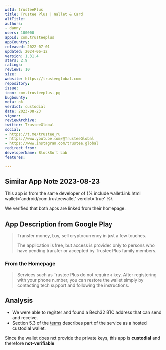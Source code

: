 ```yaml
---
wsId: trusteePlus
title: Trustee Plus | Wallet & Card
altTitle: 
authors:
- danny
users: 100000
appId: com.trusteeplus
appCountry: 
released: 2022-07-01
updated: 2024-06-12
version: 1.31.4
stars: 2.9
ratings: 
reviews: 10
size: 
website: https://trusteeglobal.com
repository: 
issue: 
icon: com.trusteeplus.jpg
bugbounty: 
meta: ok
verdict: custodial
date: 2023-08-23
signer: 
reviewArchive: 
twitter: TrusteeGlobal
social:
- https://t.me/trustee_ru
- https://www.youtube.com/@TrusteeGlobal
- https://www.instagram.com/trustee.global
redirect_from: 
developerName: BlockSoft Lab
features: 

---
```


## Similar App Note 2023-08-23

This app is from the same developer of {% include walletLink.html wallet='android/com.trusteewallet' verdict='true' %}. 

We verified that both apps are linked from their homepage.

## App Description from Google Play

> Transfer money, buy, sell cryptocurrency in just a few touches.
>
> The application is free, but access is provided only to persons who have pending transfer or accepted by Trustee Plus family members.

### From the Homepage

> Services such as Trustee Plus do not require a key. After registering with your phone number, you can restore the wallet simply by contacting tech support and following the instructions.

## Analysis 

- We were able to register and found a Bech32 BTC address that can send and receive. 
- Section 5.3 of the [terms](https://trusteeglobal.eu/terms-of-use/) describes part of the service as a hosted custodial wallet.

Since the wallet does not provide the private keys, this app is **custodial** and therefore **not-verifiable**.
